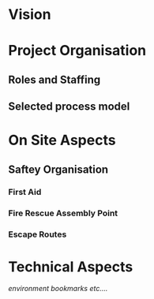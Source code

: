 # Vision

# Project Organisation

## Roles and Staffing
## Selected process model

# On Site Aspects

## Saftey Organisation

### First Aid
### Fire Rescue Assembly Point
### Escape Routes

# Technical Aspects

_environment bookmarks etc...._


